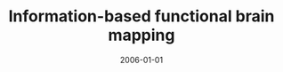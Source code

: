---
title: "Information-based functional brain mapping"
date: 2006-01-01
authors_string: N. Kriegeskorte, R. Goebel, Peter Bandettini
authors:
   - N. Kriegeskorte
   - R. Goebel
   - Peter Bandettini
author_ids:
   - nicolaus_kriegeskorte
   - peter_bandettini
journal: 'Proceedings of the National Academy of Sciences of the United States of America'
volume: 103
issue: 
pages: 3863-3868
book_title: ''
publisher: ''
abstract: ''
project_id: 
paper_url: 
doi: 
data_loc: ''
code_loc: ''
file: '/assets/publications//assets/publications/'
file_name: '/assets/publications/'
type: journal_article
pub_str: ' (2006) Proceedings of the National Academy of Sciences of the United States of America 103: 3863-3868'
layout: publication 
---